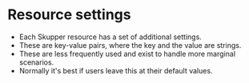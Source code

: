# Resource settings

- Each Skupper resource has a set of additional settings.
- These are key-value pairs, where the key and the value are strings.
- These are less frequently used and exist to handle more marginal
  scenarios.
- Normally it's best if users leave this at their default values.
